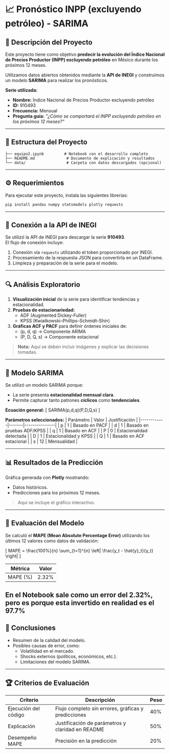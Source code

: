 
# 📈 Pronóstico INPP (excluyendo petróleo) - SARIMA

## 📝 Descripción del Proyecto
Este proyecto tiene como objetivo **predecir la evolución del Índice Nacional de Precios Productor (INPP) excluyendo petróleo** en México durante los próximos 12 meses. 

Utilizamos datos abiertos obtenidos mediante la **API de INEGI** y construimos un modelo **SARIMA** para realizar los pronósticos.

**Serie utilizada:**
- **Nombre:** Índice Nacional de Precios Productor excluyendo petróleo  
- **ID:** 910493  
- **Frecuencia:** Mensual  
- **Pregunta guía:** *"¿Cómo se comportará el INPP excluyendo petróleo en los próximos 12 meses?"*

---

## 📂 Estructura del Proyecto
```
├── equipo2.ipynb         # Notebook con el desarrollo completo
├── README.md              # Documento de explicación y resultados
└── data/                  # Carpeta con datos descargados (opcional)
```

---

## ⚙️ Requerimientos

Para ejecutar este proyecto, instala las siguientes librerías:

```bash
pip install pandas numpy statsmodels plotly requests
```

---

## 🔗 Conexión a la API de INEGI

Se utilizó la API de INEGI para descargar la serie **910493**.  
El flujo de conexión incluye:

1. Conexión vía `requests` utilizando el token proporcionado por INEGI.
2. Procesamiento de la respuesta JSON para convertirla en un DataFrame.
3. Limpieza y preparación de la serie para el modelo.

---

## 🔍 Análisis Exploratorio

1. **Visualización inicial** de la serie para identificar tendencias y estacionalidad.
2. **Pruebas de estacionariedad:**
   - ADF (Augmented Dickey-Fuller)
   - KPSS (Kwiatkowski–Phillips–Schmidt–Shin)
3. **Gráficas ACF y PACF** para definir órdenes iniciales de:
   - (p, d, q) → Componente ARIMA
   - (P, D, Q, s) → Componente estacional

> **Nota:** Aquí se deben incluir imágenes y explicar las decisiones tomadas.

---

## 🤖 Modelo SARIMA

Se utilizó un modelo SARIMA porque:
- La serie presenta **estacionalidad mensual clara**.
- Permite capturar tanto patrones **cíclicos** como **tendenciales**.

**Ecuación general:**
\[
SARIMA(p,d,q)(P,D,Q,s)
\]

**Parámetros seleccionados:**
| Parámetro | Valor | Justificación |
|------------|-------|---------------|
| p          | 1     | Basado en PACF |
| d          | 1     | Basado en pruebas ADF/KPSS |
| q          | 1     | Basado en ACF |
| P          | 0     | Estacionalidad detectada |
| D          | 1     | Estacionalidad y KPSS |
| Q          | 1     | Basado en ACF estacional |
| s          | 12    | Mensualidad |

---

## 📊 Resultados de la Predicción

Gráfica generada con **Plotly** mostrando:
- Datos históricos.
- Predicciones para los próximos 12 meses.

> Aquí se incluye el gráfico interactivo.

---

## 🧮 Evaluación del Modelo

Se calculó el **MAPE (Mean Absolute Percentage Error)** utilizando los últimos 12 valores como datos de validación:

\[
MAPE = \frac{100\%}{n} \sum_{t=1}^{n} \left| \frac{y_t - \hat{y}_t}{y_t} \right|
\]

| Métrica  | Valor |
|-----------|-------|
| MAPE (%)  | 2.32% |

En el Notebook sale como un error del 2.32%, pero es porque esta invertido en realidad es el 97.7%
---

## 📌 Conclusiones
- Resumen de la calidad del modelo.
- Posibles causas de error, como:
  - Volatilidad en el mercado.
  - Shocks externos (políticos, económicos, etc.).
  - Limitaciones del modelo SARIMA.

---

## 🏆 Criterios de Evaluación

| Criterio             | Descripción                                         | Peso |
|----------------------|-----------------------------------------------------|------|
| Ejecución del código | Flujo completo sin errores, gráficas y predicciones | 40%  |
| Explicación          | Justificación de parámetros y claridad en README    | 50%  |
| Desempeño MAPE       | Precisión en la predicción                          | 20%  |
